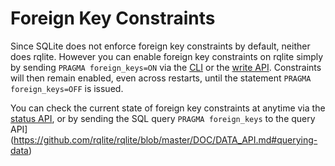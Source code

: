 # Foreign Key Constraints

Since SQLite does not enforce foreign key constraints by default, neither does rqlite. However you can enable foreign key constraints on rqlite simply by sending `PRAGMA foreign_keys=ON` via the [CLI](https://github.com/rqlite/rqlite/tree/master/cmd/rqlite) or the [write API](https://github.com/rqlite/rqlite/blob/master/DOC/DATA_API.md#writing-data). Constraints will then remain enabled, even across restarts, until the statement `PRAGMA foreign_keys=OFF` is issued.

You can check the current state of foreign key constraints at anytime via the [status API](https://github.com/rqlite/rqlite/blob/master/DOC/DIAGNOSTICS.md), or by sending the SQL query `PRAGMA foreign_keys` to the query API](https://github.com/rqlite/rqlite/blob/master/DOC/DATA_API.md#querying-data)
